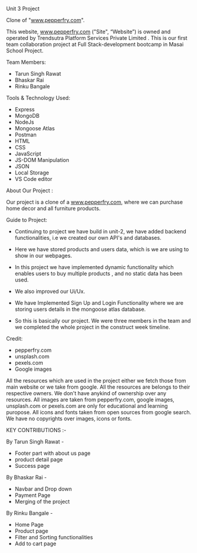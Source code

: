 Unit 3 Project 

Clone of "www.pepperfry.com". 

This website, www.pepperfry.com ("Site", “Website”) is owned and operated by Trendsutra Platform Services Private Limited
.
This is our first team collaboration project at Full Stack-development bootcamp in Masai School Project.

Team Members:
* Tarun Singh Rawat
* Bhaskar Rai
* Rinku Bangale


Tools & Technology Used:

- Express
- MongoDB
- NodeJs
- Mongoose Atlas
- Postman
- HTML
- CSS
- JavaScript
- JS-DOM Manipulation
- JSON
- Local Storage
- VS Code editor



About Our Project : 

Our project is a clone of a www.pepperfry.com, where we can purchase home decor and all furniture products.

Guide to Project:

* Continuing to project we have build in unit-2, we have added backend functionalities, i.e we created our own API's and databases. 

* Here we have stored products and users data, which is we are using to show in our webpages.

* In this project we have implemented dynamic functionality which enables users to buy multiple products , and no static data has been used.

* We also improved our Ui/Ux.
 
* We have Implemented Sign Up and Login Functionality where we are storing users details in the mongoose atlas database.

* So this is basically our project. We were three members in the team and we completed the whole project in the construct week timeline.  

Credit:
* pepperfry.com
* unsplash.com
* pexels.com
* Google images

All the resources which are used in the project either we fetch those from main website or we take from google. All the resources are belongs to their respective owners. We don't have anykind of ownership over any resources. All images are taken from pepperfry.com, google images, unsplash.com or pexels.com are only for educational and learning puropose. All icons and fonts taken from open sources from google search. We have no copyrights over images, icons or fonts.


KEY CONTRIBUTIONS :-

 By Tarun Singh Rawat -

* Footer part with about us page
* product detail page 
* Success page

 By Bhaskar Rai -

* Navbar and Drop down
* Payment Page
* Merging of the project

 By Rinku Bangale -

* Home Page 
* Product page 
* Filter and Sorting functionalities
* Add to cart page



 
